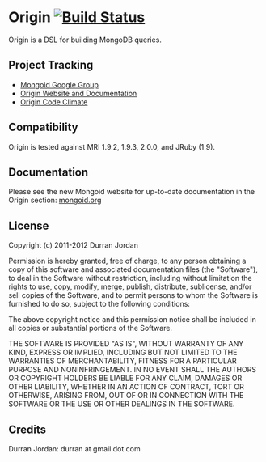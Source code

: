 Origin [![Build Status](https://secure.travis-ci.org/mongoid/origin.png?branch=master&.png)](http://travis-ci.org/mongoid/origin)
========

Origin is a DSL for building MongoDB queries.

Project Tracking
----------------

* [Mongoid Google Group](http://groups.google.com/group/mongoid)
* [Origin Website and Documentation](http://mongoid.org/en/origin/)
* [Origin Code Climate](https://codeclimate.com/github/mongoid/origin)

Compatibility
-------------

Origin is tested against MRI 1.9.2, 1.9.3, 2.0.0, and JRuby (1.9).

Documentation
-------------

Please see the new Mongoid website for up-to-date documentation in
the Origin section: [mongoid.org](http://mongoid.org/en/origin/)

License
-------

Copyright (c) 2011-2012 Durran Jordan

Permission is hereby granted, free of charge, to any person obtaining
a copy of this software and associated documentation files (the
"Software"), to deal in the Software without restriction, including
without limitation the rights to use, copy, modify, merge, publish,
distribute, sublicense, and/or sell copies of the Software, and to
permit persons to whom the Software is furnished to do so, subject to
the following conditions:

The above copyright notice and this permission notice shall be
included in all copies or substantial portions of the Software.

THE SOFTWARE IS PROVIDED "AS IS", WITHOUT WARRANTY OF ANY KIND,
EXPRESS OR IMPLIED, INCLUDING BUT NOT LIMITED TO THE WARRANTIES OF
MERCHANTABILITY, FITNESS FOR A PARTICULAR PURPOSE AND
NONINFRINGEMENT. IN NO EVENT SHALL THE AUTHORS OR COPYRIGHT HOLDERS BE
LIABLE FOR ANY CLAIM, DAMAGES OR OTHER LIABILITY, WHETHER IN AN ACTION
OF CONTRACT, TORT OR OTHERWISE, ARISING FROM, OUT OF OR IN CONNECTION
WITH THE SOFTWARE OR THE USE OR OTHER DEALINGS IN THE SOFTWARE.

Credits
-------

Durran Jordan: durran at gmail dot com
